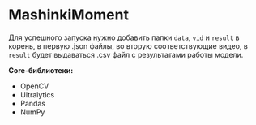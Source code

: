 # MashinkiMoment

Для успешного запуска нужно добавить папки `data`, `vid` и `result` в корень, в первую .json файлы, во вторую соответствующие видео, в `result` будет выдаваться .csv файл с результатами работы модели.

**Core-библиотеки:**
- OpenCV
- Ultralytics
- Pandas
- NumPy
